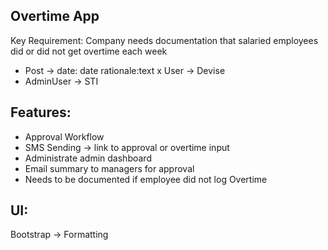 ## Overtime App

Key Requirement: Company needs documentation that salaried employees did or did not get overtime each week

- Post -> date: date rationale:text
x User -> Devise
- AdminUser -> STI

## Features:
- Approval Workflow
- SMS Sending -> link to approval or overtime input
- Administrate admin dashboard
- Email summary to managers for approval
- Needs to be documented if employee did not log Overtime

## UI:

Bootstrap -> Formatting  
